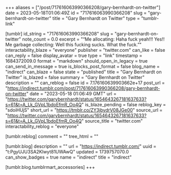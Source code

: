 +++
aliases = ["/post/717616063990366208/gary-bernhardt-on-twitter"]
date = 2023-05-18T01:06:49Z
id = "717616063990366208"
slug = "gary-bernhardt-on-twitter"
title = "Gary Bernhardt on Twitter"
type = "tumblr-link"

[tumblr]
id_string = "717616063990366208"
slug = "gary-bernhardt-on-twitter"
note_count = 0.0
excerpt = "“Me allocating: Haha fuck yeah!!! Yes!! Me garbage collecting: Well this fucking sucks. What the fuck.”"
interactability_blaze = "everyone"
publisher = "twitter.com"
can_like = false
can_reply = false
display_avatar = true
type = "link"
timestamp = 1684372009.0
format = "markdown"
should_open_in_legacy = true
can_send_in_message = true
is_blocks_post_format = false
blog_name = "indirect"
can_blaze = false
state = "published"
title = "Gary Bernhardt on Twitter"
is_blazed = false
summary = "Gary Bernhardt on Twitter"
description = ""
can_reblog = false
id = 7.176160639903662e+17
post_url = "https://indirect.tumblr.com/post/717616063990366208/gary-bernhardt-on-twitter"
date = "2023-05-18 01:06:49 GMT"
url = "https://twitter.com/garybernhardt/status/1654643267181637633?s=61&t=A_Lk_GVpL1bdoEfmR_Oo4Q"
is_blaze_pending = false
reblog_key = "sdoiHUjS"
short_url = "https://tmblr.co/ZY3jbydrV08JGe00"
source_url = "https://twitter.com/garybernhardt/status/1654643267181637633?s=61&t=A_Lk_GVpL1bdoEfmR_Oo4Q"
source_title = "twitter.com"
interactability_reblog = "everyone"

[tumblr.reblog]
comment = ""
tree_html = ""

[tumblr.blog]
description = ""
url = "https://indirect.tumblr.com/"
uuid = "t:PgyUJU3SA2Klwyt81UWAwQ"
updated = 1739757070.0
can_show_badges = true
name = "indirect"
title = "indirect"

[tumblr.blog.tumblrmart_accessories]
+++
